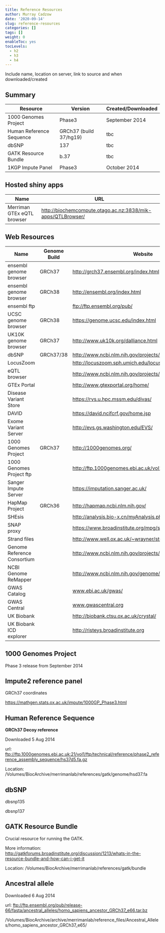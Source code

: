 ```yaml
---
title: Reference Resources
author: Murray Cadzow
date: '2020-09-14'
slug: reference-resources
categories: []
tags: []
weight: 0
enableToc: yes
tocLevels:
  - h2
  - h3
  - h4
---
```



Include name, location on server, link to source and when downloaded/created

## Summary

Resource | Version | Created/Downloaded
---|---|---
1000 Genomes Project | Phase3 | September 2014
Human Reference Sequence | GRCh37 (build 37/hg19) | tbc
dbSNP | 137 | tbc
GATK Resource Bundle | b.37 | tbc
1KGP Impute Panel | Phase3 | October 2014

## Hosted shiny apps

Name | URL
---|---
Merriman GTEx eQTL browser | http://biochemcompute.otago.ac.nz:3838/mik-apps/QTLBrowser/

## Web Resources

Name | Genome Build | Website
---|---|---
ensembl genome browser | GRCh37 | http://grch37.ensembl.org/index.html
ensembl genome browser  | GRCh38 | http://ensembl.org/index.html
ensembl ftp | | ftp://ftp.ensembl.org/pub/
UCSC genome browser | GRCh38 | https://genome.ucsc.edu/index.html
UK10K genome browser | GRCh37 | http://www.uk10k.org/dalliance.html
dbSNP | GRCh37/38 | http://www.ncbi.nlm.nih.gov/projects/SNP/index.html
LocusZoom |  | http://locuszoom.sph.umich.edu/locuszoom/
eQTL browser | | http://www.ncbi.nlm.nih.gov/projects/gap/eqtl/index.cgi
GTEx Portal | | http://www.gtexportal.org/home/
Disease Variant Store | | https://rvs.u.hpc.mssm.edu/divas/
DAVID | | https://david.ncifcrf.gov/home.jsp
Exome Variant Server | | http://evs.gs.washington.edu/EVS/
1000 Genomes Project | GRCh37 | http://1000genomes.org/
1000 Genomes Project ftp | | http://ftp.1000genomes.ebi.ac.uk/vol1/ftp/
Sanger Impute Server | | https://imputation.sanger.ac.uk/
HapMap Project | GRCh36 | http://hapmap.ncbi.nlm.nih.gov/
SHEsis | | http://analysis.bio-x.cn/myAnalysis.php
SNAP proxy | | https://www.broadinstitute.org/mpg/snap/ldsearch.php
Strand files | | http://www.well.ox.ac.uk/~wrayner/strand/
Genome Reference Consortium | | http://www.ncbi.nlm.nih.gov/projects/genome/assembly/grc/
NCBI Genome ReMapper | | http://www.ncbi.nlm.nih.gov/genome/tools/remap#
GWAS Catalog | | www.ebi.ac.uk/gwas/
GWAS Central | | www.gwascentral.org
UK Biobank | | http://biobank.ctsu.ox.ac.uk/crystal/
UK Biobank ICD explorer | | http://risteys.broadinstitute.org

## 1000 Genomes Project

Phase 3 release from September 2014

## Impute2 reference panel

GRCh37 coordinates



https://mathgen.stats.ox.ac.uk/impute/1000GP_Phase3.html

## Human Reference Sequence

**GRCh37 Decoy reference**

Downloaded 5 Aug 2014

url: ftp://ftp.1000genomes.ebi.ac.uk:21/vol1/ftp/technical/reference/phase2_reference_assembly_sequence/hs37d5.fa.gz

Location: /Volumes/BiocArchive/merrimanlab/references/gatk/genome/hsd37.fa

## dbSNP

dbsnp135

dbsnp137

## GATK Resource Bundle

Crucial resource for running the GATK.

More information: http://gatkforums.broadinstitute.org/discussion/1213/whats-in-the-resource-bundle-and-how-can-i-get-it

Location: /Volumes/BiocArchive/merrimanlab/references/gatk/bundle

## Ancestral allele

Downloaded 6 Aug 2014

url: ftp://ftp.ensembl.org/pub/release-66/fasta/ancestral_alleles/homo_sapiens_ancestor_GRCh37_e66.tar.bz

/Volumes/BiocArchive/archive/merrimanlab/reference_files/Ancestral_Alleles/homo_sapiens_ancestor_GRCh37_e65/